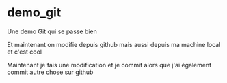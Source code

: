 # demo_git
Une demo Git qui se passe bien

Et maintenant on modifie depuis github
mais aussi depuis ma machine local et c'est cool

Maintenant je fais une modification et je commit alors que j'ai également commit autre chose sur github
